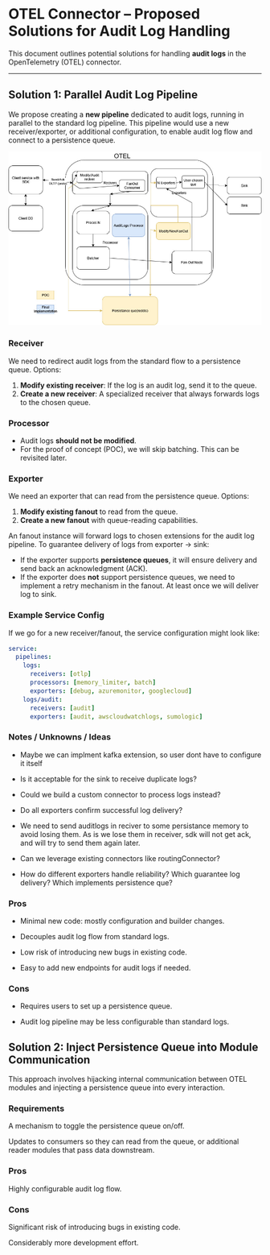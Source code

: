 # OTEL Connector – Proposed Solutions for Audit Log Handling

This document outlines potential solutions for handling **audit logs** in the OpenTelemetry (OTEL) connector.

---

## Solution 1: Parallel Audit Log Pipeline

We propose creating a **new pipeline** dedicated to audit logs, running in parallel to the standard log pipeline. This pipeline would use a
new receiver/exporter, or additional configuration, to enable audit log flow and connect to a persistence queue.

![Solution.1](assets/solution1.jpg)

### Receiver

We need to redirect audit logs from the standard flow to a persistence queue. Options:

1. **Modify existing receiver**: If the log is an audit log, send it to the queue.
2. **Create a new receiver**: A specialized receiver that always forwards logs to the chosen queue.

### Processor

- Audit logs **should not be modified**.
- For the proof of concept (POC), we will skip batching. This can be revisited later.

### Exporter

We need an exporter that can read from the persistence queue. Options:

1. **Modify existing fanout** to read from the queue.
2. **Create a new fanout** with queue-reading capabilities.

An fanout instance will forward logs to chosen extensions for the audit log pipeline. To guarantee delivery of logs from exporter → sink:

- If the exporter supports **persistence queues**, it will ensure delivery and send back an acknowledgment (ACK).
- If the exporter does **not** support persistence queues, we need to implement a retry mechanism in the fanout. At least once we will
  deliver log to sink.

### Example Service Config

If we go for a new receiver/fanout, the service configuration might look like:

```yaml
service:
  pipelines:
    logs:
      receivers: [otlp]
      processors: [memory_limiter, batch]
      exporters: [debug, azuremonitor, googlecloud]
    logs/audit:
      receivers: [audit]
      exporters: [audit, awscloudwatchlogs, sumologic]
```

### Notes / Unknowns / Ideas

- Maybe we can implment kafka extension, so user dont have to configure it itself

- Is it acceptable for the sink to receive duplicate logs?

- Could we build a custom connector to process logs instead?

- Do all exporters confirm successful log delivery?

- We need to send auditlogs in reciver to some persistance memory to avoid losing them. As is we lose them in receiver, sdk will not get
  ack, and will try to send them again later.

- Can we leverage existing connectors like routingConnector?

- How do different exporters handle reliability? Which guarantee log delivery? Which implements persistence que?

### Pros

- Minimal new code: mostly configuration and builder changes.

- Decouples audit log flow from standard logs.

- Low risk of introducing new bugs in existing code.

- Easy to add new endpoints for audit logs if needed.

### Cons

- Requires users to set up a persistence queue.

- Audit log pipeline may be less configurable than standard logs.

## Solution 2: Inject Persistence Queue into Module Communication

This approach involves hijacking internal communication between OTEL modules and injecting a persistence queue into every interaction.

### Requirements

A mechanism to toggle the persistence queue on/off.

Updates to consumers so they can read from the queue, or additional reader modules that pass data downstream.

<!-- markdownlint-disable MD024 -->
<!-- (no-duplicate-heading) -->

### Pros

Highly configurable audit log flow.

### Cons

Significant risk of introducing bugs in existing code.

Considerably more development effort.
